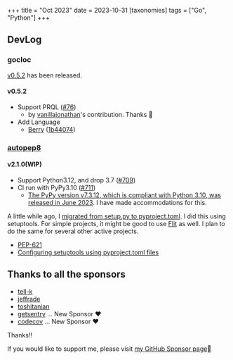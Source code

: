 +++
title = "Oct 2023"
date = 2023-10-31
[taxonomies]
tags = ["Go", "Python"]
+++

## DevLog

### gocloc

[v0.5.2](https://github.com/hhatto/gocloc/releases/tag/v0.5.2) has been released.

#### v0.5.2

- Support PRQL ([#76](https://github.com/hhatto/gocloc/pull/76))
    * by [vanillajonathan](https://github.com/vanillajonathan)'s contribution. Thanks 🤝
- Add Language
    * [Berry](https://berry-lang.github.io/) ([1b44074](https://github.com/hhatto/gocloc/commit/1b44074003468293e2eefef620ee369be42b7f7e))


### [autopep8](https://github.com/hhatto/autopep8)

#### v2.1.0(WIP)

* Support Python3.12, and drop 3.7 ([#709](https://github.com/hhatto/autopep8/pull/709))
* CI run with PyPy3.10 ([#711](https://github.com/hhatto/autopep8/pull/711))
    * [The PyPy version v7.3.12, which is compliant with Python 3.10, was released in June 2023](https://www.pypy.org/posts/2023/06/pypy-v7312-release.html).
      I have made accommodations for this.


A little while ago, I [migrated from setup.py to pyproject.toml](https://github.com/hhatto/autopep8/pull/705).
I did this using setuptools. For simple projects, it might be good to use [Flit](https://github.com/pypa/flit) as well.
I plan to do the same for several other active projects.

- [PEP-621](https://peps.python.org/pep-0621/)
- [Configuring setuptools using pyproject.toml files](https://setuptools.pypa.io/en/latest/userguide/pyproject_config.html)


## Thanks to all the sponsors

- [tell-k](https://github.com/tell-k)
- [jeffrade](https://github.com/jeffrade)
- [toshitanian](https://github.com/toshitanian)
- [getsentry](https://github.com/getsentry) ... New Sponsor ❤️
- [codecov](https://github.com/codecov) ... New Sponsor ❤️

Thanks!!

If you would like to support me, please visit [my GitHub Sponsor page](https://github.com/sponsors/hhatto)🚪

<!-- more -->
